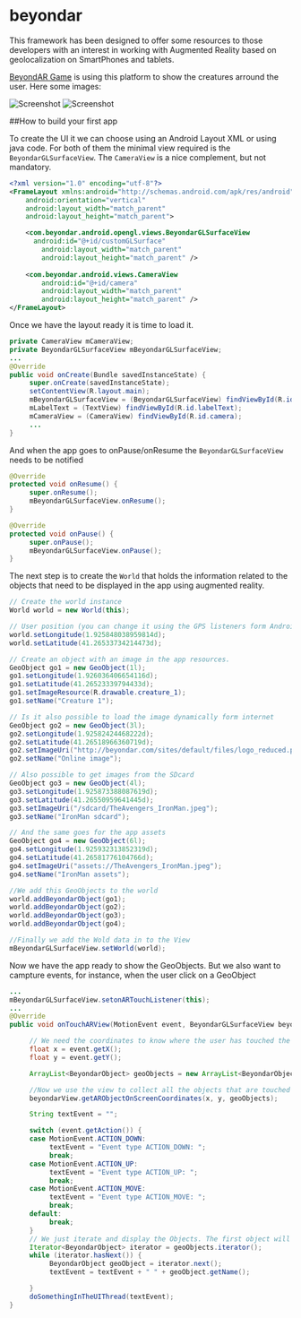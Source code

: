 beyondar
========

This framework has been designed to offer some resources to those developers with an interest in working with Augmented Reality based on geolocalization on SmartPhones and tablets.

[BeyondAR Game](https://play.google.com/store/apps/details?id=com.beyondar#?t=W251bGwsMSwxLDIxMiwiY29tLmJleW9uZGFyIl0.) is using this platform to show the creatures arround the user. Here some images:

![Screenshot](http://beyondar.com/pictures/screenshots/screen_4.jpg)
![Screenshot](http://beyondar.com/pictures/screenshots/screen_1.jpg)

##How to build your first app

To create the UI it we can choose using an Android Layout XML or using java code. For both of them the minimal view required is the `BeyondarGLSurfaceView`. The `CameraView` is a nice complement, but not mandatory.

```xml
<?xml version="1.0" encoding="utf-8"?>
<FrameLayout xmlns:android="http://schemas.android.com/apk/res/android"
    android:orientation="vertical"
    android:layout_width="match_parent"
    android:layout_height="match_parent">

    <com.beyondar.android.opengl.views.BeyondarGLSurfaceView
      android:id="@+id/customGLSurface"
	    android:layout_width="match_parent" 
	    android:layout_height="match_parent" /> 
   
    <com.beyondar.android.views.CameraView
    	android:id="@+id/camera"
	    android:layout_width="match_parent" 
	    android:layout_height="match_parent" />
</FrameLayout>

```
Once we have the layout ready it is time to load it.

```java
private CameraView mCameraView;
private BeyondarGLSurfaceView mBeyondarGLSurfaceView;
...
@Override
public void onCreate(Bundle savedInstanceState) {
     super.onCreate(savedInstanceState);
     setContentView(R.layout.main);
     mBeyondarGLSurfaceView = (BeyondarGLSurfaceView) findViewById(R.id.customGLSurface);
     mLabelText = (TextView) findViewById(R.id.labelText);
     mCameraView = (CameraView) findViewById(R.id.camera);
     ...
}
```

And when the app goes to onPause/onResume the `BeyondarGLSurfaceView` needs to be notified 

```java
@Override
protected void onResume() {
     super.onResume();
     mBeyondarGLSurfaceView.onResume();
}

@Override
protected void onPause() {
     super.onPause();
     mBeyondarGLSurfaceView.onPause();
}
```

The next step is to create the `World` that holds the information related to the objects that need to be displayed in the app using augmented reality.

```java
// Create the world instance
World world = new World(this);

// User position (you can change it using the GPS listeners form Android API)
world.setLongitude(1.925848038959814d);
world.setLatitude(41.26533734214473d);

// Create an object with an image in the app resources.
GeoObject go1 = new GeoObject(1l);
go1.setLongitude(1.926036406654116d);
go1.setLatitude(41.26523339794433d);
go1.setImageResource(R.drawable.creature_1);
go1.setName("Creature 1");

// Is it also possible to load the image dynamically form internet
GeoObject go2 = new GeoObject(3l);
go2.setLongitude(1.92582424468222d);
go2.setLatitude(41.26518966360719d);
go2.setImageUri("http://beyondar.com/sites/default/files/logo_reduced.png");
go2.setName("Online image");

// Also possible to get images from the SDcard
GeoObject go3 = new GeoObject(4l);
go3.setLongitude(1.925873388087619d);
go3.setLatitude(41.26550959641445d);
go3.setImageUri("/sdcard/TheAvengers_IronMan.jpeg");
go3.setName("IronMan sdcard");

// And the same goes for the app assets
GeoObject go4 = new GeoObject(6l);
go4.setLongitude(1.925932313852319d);
go4.setLatitude(41.26581776104766d);
go4.setImageUri("assets://TheAvengers_IronMan.jpeg");
go4.setName("IronMan assets");

//We add this GeoObjects to the world
world.addBeyondarObject(go1);
world.addBeyondarObject(go2);
world.addBeyondarObject(go3);
world.addBeyondarObject(go4);

//Finally we add the Wold data in to the View
mBeyondarGLSurfaceView.setWorld(world);
```
Now we have the app ready to show the GeoObjects. But we also want to campture events, for instance, when the user click on a GeoObject
```java
...
mBeyondarGLSurfaceView.setonARTouchListener(this);
...
@Override
public void onTouchARView(MotionEvent event, BeyondarGLSurfaceView beyondarView) {

     // We need the coordinates to know where the user has touched the screen
     float x = event.getX();
     float y = event.getY();

     ArrayList<BeyondarObject> geoObjects = new ArrayList<BeyondarObject>();

     //Now we use the view to collect all the objects that are touched by the user
     beyondarView.getARObjectOnScreenCoordinates(x, y, geoObjects);

     String textEvent = "";

     switch (event.getAction()) {
     case MotionEvent.ACTION_DOWN:
          textEvent = "Event type ACTION_DOWN: ";
          break;
     case MotionEvent.ACTION_UP:
          textEvent = "Event type ACTION_UP: ";
          break;
     case MotionEvent.ACTION_MOVE:
          textEvent = "Event type ACTION_MOVE: ";
          break;
     default:
          break;
     }
     // We just iterate and display the Objects. The first object will be the closest to the user
     Iterator<BeyondarObject> iterator = geoObjects.iterator();
     while (iterator.hasNext()) {
          BeyondarObject geoObject = iterator.next();
          textEvent = textEvent + " " + geoObject.getName();

     }
     doSomethingInTheUIThread(textEvent);
}

```
